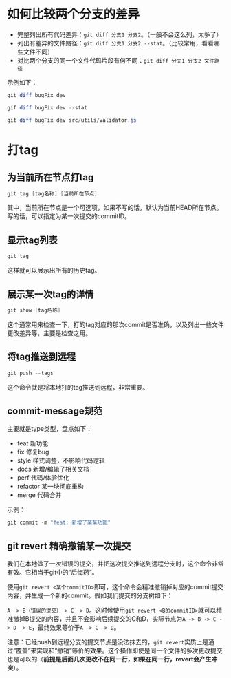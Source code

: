 # 如何比较两个分支的差异

- 完整列出所有代码差异：`git diff 分支1 分支2`。（一般不会这么列，太多了）
- 列出有差异的文件路径：`git diff 分支1 分支2 --stat`。（比较常用，看看哪些文件不同）
- 对比两个分支的同一个文件代码片段有何不同：`git diff 分支1 分支2 文件路径`

示例如下：

```powershell
git diff bugFix dev

gif diff bugFix dev --stat

git diff bugFix dev src/utils/validator.js
```

# 打tag

## 为当前所在节点打tag

```powershell
git tag [tag名称] [当前所在节点]
```

其中，当前所在节点是一个可选项，如果不写的话，默认为当前HEAD所在节点。写的话，可以指定为某一次提交的commitID。

## 显示tag列表

```powershell
git tag
```

这样就可以展示出所有的历史tag。

## 展示某一次tag的详情

```powershell
git show [tag名称]
```

这个通常用来检查一下，打的tag对应的那次commit是否准确，以及列出一些文件更改差异等，主要是检查之用。

## 将tag推送到远程

```powershell
git push --tags
```
这个命令就是将本地打的tag推送到远程，非常重要。

## commit-message规范

主要就是type类型，盘点如下：

- feat 新功能
- fix 修复bug
- style 样式调整，不影响代码逻辑
- docs 新增/编辑了相关文档
- perf 代码/体验优化
- refactor 某一块彻底重构
- merge 代码合并

示例：

```powershell
git commit -m "feat: 新增了某某功能"
```

## git revert 精确撤销某一次提交

我们在本地做了一次错误的提交，并把这次提交推送到远程分支时，这个命令非常有效。它相当于git中的“后悔药”。

使用`git revert <某个commitID>`即可，这个命令会精准撤销掉对应的commit提交内容，并生成一个新的commit。假如我们提交的分支树如下：

`A -> B（错误的提交）-> C -> D`。这时候使用`git revert <B的commitID>`就可以精准撤掉B提交的内容，并且不会影响后续提交的C和D，实际节点为`A -> B -> C -> D -> E`，最终效果等价于`A -> C -> D`。

注意：已经push到远程分支的提交节点是没法抹去的，`git revert`实质上是通过“覆盖”来实现和“撤销”等价的效果。这个操作即使是同一个文件的多次更改提交也是可以的（**前提是后面几次更改不在同一行，如果在同一行，revert会产生冲突**）。

